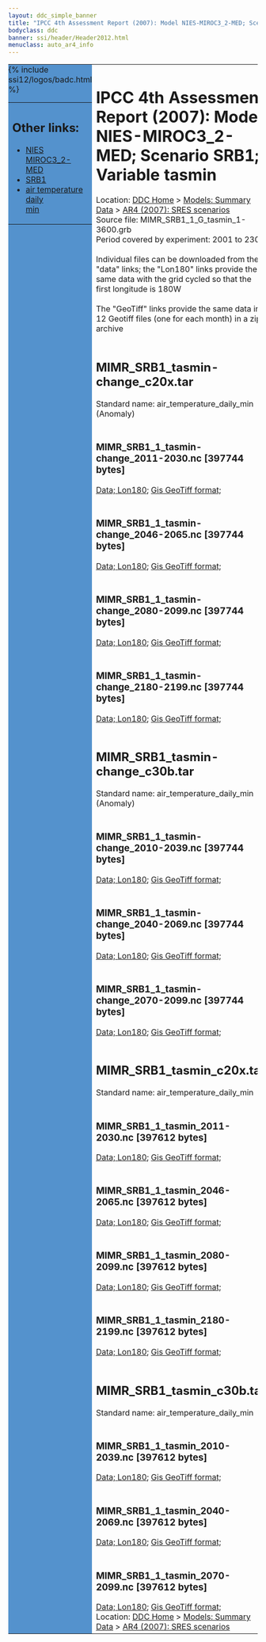 ```yaml
---
layout: ddc_simple_banner
title: "IPCC 4th Assessment Report (2007): Model NIES-MIROC3_2-MED; Scenario SRB1; Variable tasmin"
bodyclass: ddc
banner: ssi/header/Header2012.html
menuclass: auto_ar4_info
---
```



<table width="100%" border="0" cellspacing="0" cellpadding="0" style="border-collapse: collapse;">
<tr style="margin:0;padding:0;border:0;">
<td style="margin:0;padding:0;border:0;height:1pt;width:150pt;background:#5492CD;" valign="top" >

<div id="lh-col2" class="auto_ar4_info">
<table class="menumain" bgcolor="#5492CD" cellspacing="0" width="100%" border="0">
<tr><td>
<h2> Other links:</h2>
<ul>
<li><a href="/auto/ar4/model-NIES-MIROC3_2-MED.html">NIES<br/>MIROC3_2-MED</a></li>
<li><a href="/auto/ar4/scenario-SRB1.html">SRB1</a></li>
<li><a href="/auto/ar4/var-air_temperature_daily_min.html">air temperature daily<br/> min</a></li>
</ul>
</td></tr>
{% include ssi12/logos/badc.html %}
</table>
</div>
</td>
<td><h1>IPCC 4th Assessment Report (2007): Model NIES-MIROC3_2-MED; Scenario SRB1; Variable tasmin</h1>

<!-- Breadcrumb1 -->
<div id="breadcrumb1" align="left">
Location: <a href="/index.html">DDC Home</a> > <a href="/sim/gcm_clim/">Models: Summary Data</a>
> <a href="/sim/gcm_clim/SRES_AR4/index.html">AR4 (2007): SRES scenarios</a>
</div>
<!-- End of Breadcrumb1 -->Source file: MIMR_SRB1_1_G_tasmin_1-3600.grb
<br/>
Period covered by experiment: 2001 to 2300<br/>
<br/>Individual files can be downloaded from the "data" links; the "Lon180" links provide the same data
         with the grid cycled so that the first longitude is 180W<br/>
<br/>The "GeoTiff" links provide the same data in 12 Geotiff files (one for each month)
          in a zip archive<br/>
<br/><h2>MIMR_SRB1_tasmin-change_c20x.tar</h2>
Standard name: air_temperature_daily_min (Anomaly)<br>
<br/><h3>MIMR_SRB1_1_tasmin-change_2011-2030.nc [397744 bytes]</h3>
<a href="http://apps.ipcc-data.org/cgi-bin/downl/ar4_nc/tasmin/MIMR_SRB1_1_tasmin-change_2011-2030.nc">Data; </a><a href="http://apps.ipcc-data.org/cgi-bin/downl/ar4_nc/tasmin/MIMR_SRB1_1_tasmin-change_2011-2030.cyto180.nc"> Lon180</a>; <a href="/cgi-bin/downl/ar4_tif/tasmin/MIMR_SRB1_1_tasmin-change_2011-2030.zip">Gis GeoTiff format; </a><br/>
<br/><h3>MIMR_SRB1_1_tasmin-change_2046-2065.nc [397744 bytes]</h3>
<a href="http://apps.ipcc-data.org/cgi-bin/downl/ar4_nc/tasmin/MIMR_SRB1_1_tasmin-change_2046-2065.nc">Data; </a><a href="http://apps.ipcc-data.org/cgi-bin/downl/ar4_nc/tasmin/MIMR_SRB1_1_tasmin-change_2046-2065.cyto180.nc"> Lon180</a>; <a href="/cgi-bin/downl/ar4_tif/tasmin/MIMR_SRB1_1_tasmin-change_2046-2065.zip">Gis GeoTiff format; </a><br/>
<br/><h3>MIMR_SRB1_1_tasmin-change_2080-2099.nc [397744 bytes]</h3>
<a href="http://apps.ipcc-data.org/cgi-bin/downl/ar4_nc/tasmin/MIMR_SRB1_1_tasmin-change_2080-2099.nc">Data; </a><a href="http://apps.ipcc-data.org/cgi-bin/downl/ar4_nc/tasmin/MIMR_SRB1_1_tasmin-change_2080-2099.cyto180.nc"> Lon180</a>; <a href="/cgi-bin/downl/ar4_tif/tasmin/MIMR_SRB1_1_tasmin-change_2080-2099.zip">Gis GeoTiff format; </a><br/>
<br/><h3>MIMR_SRB1_1_tasmin-change_2180-2199.nc [397744 bytes]</h3>
<a href="http://apps.ipcc-data.org/cgi-bin/downl/ar4_nc/tasmin/MIMR_SRB1_1_tasmin-change_2180-2199.nc">Data; </a><a href="http://apps.ipcc-data.org/cgi-bin/downl/ar4_nc/tasmin/MIMR_SRB1_1_tasmin-change_2180-2199.cyto180.nc"> Lon180</a>; <a href="/cgi-bin/downl/ar4_tif/tasmin/MIMR_SRB1_1_tasmin-change_2180-2199.zip">Gis GeoTiff format; </a><br/>
<br/><h2>MIMR_SRB1_tasmin-change_c30b.tar</h2>
Standard name: air_temperature_daily_min (Anomaly)<br>
<br/><h3>MIMR_SRB1_1_tasmin-change_2010-2039.nc [397744 bytes]</h3>
<a href="http://apps.ipcc-data.org/cgi-bin/downl/ar4_nc/tasmin/MIMR_SRB1_1_tasmin-change_2010-2039.nc">Data; </a><a href="http://apps.ipcc-data.org/cgi-bin/downl/ar4_nc/tasmin/MIMR_SRB1_1_tasmin-change_2010-2039.cyto180.nc"> Lon180</a>; <a href="/cgi-bin/downl/ar4_tif/tasmin/MIMR_SRB1_1_tasmin-change_2010-2039.zip">Gis GeoTiff format; </a><br/>
<br/><h3>MIMR_SRB1_1_tasmin-change_2040-2069.nc [397744 bytes]</h3>
<a href="http://apps.ipcc-data.org/cgi-bin/downl/ar4_nc/tasmin/MIMR_SRB1_1_tasmin-change_2040-2069.nc">Data; </a><a href="http://apps.ipcc-data.org/cgi-bin/downl/ar4_nc/tasmin/MIMR_SRB1_1_tasmin-change_2040-2069.cyto180.nc"> Lon180</a>; <a href="/cgi-bin/downl/ar4_tif/tasmin/MIMR_SRB1_1_tasmin-change_2040-2069.zip">Gis GeoTiff format; </a><br/>
<br/><h3>MIMR_SRB1_1_tasmin-change_2070-2099.nc [397744 bytes]</h3>
<a href="http://apps.ipcc-data.org/cgi-bin/downl/ar4_nc/tasmin/MIMR_SRB1_1_tasmin-change_2070-2099.nc">Data; </a><a href="http://apps.ipcc-data.org/cgi-bin/downl/ar4_nc/tasmin/MIMR_SRB1_1_tasmin-change_2070-2099.cyto180.nc"> Lon180</a>; <a href="/cgi-bin/downl/ar4_tif/tasmin/MIMR_SRB1_1_tasmin-change_2070-2099.zip">Gis GeoTiff format; </a><br/>
<br/><h2>MIMR_SRB1_tasmin_c20x.tar</h2>
Standard name: air_temperature_daily_min<br>
<br/><h3>MIMR_SRB1_1_tasmin_2011-2030.nc [397612 bytes]</h3>
<a href="http://apps.ipcc-data.org/cgi-bin/downl/ar4_nc/tasmin/MIMR_SRB1_1_tasmin_2011-2030.nc">Data; </a><a href="http://apps.ipcc-data.org/cgi-bin/downl/ar4_nc/tasmin/MIMR_SRB1_1_tasmin_2011-2030.cyto180.nc"> Lon180</a>; <a href="/cgi-bin/downl/ar4_tif/tasmin/MIMR_SRB1_1_tasmin_2011-2030.zip">Gis GeoTiff format; </a><br/>
<br/><h3>MIMR_SRB1_1_tasmin_2046-2065.nc [397612 bytes]</h3>
<a href="http://apps.ipcc-data.org/cgi-bin/downl/ar4_nc/tasmin/MIMR_SRB1_1_tasmin_2046-2065.nc">Data; </a><a href="http://apps.ipcc-data.org/cgi-bin/downl/ar4_nc/tasmin/MIMR_SRB1_1_tasmin_2046-2065.cyto180.nc"> Lon180</a>; <a href="/cgi-bin/downl/ar4_tif/tasmin/MIMR_SRB1_1_tasmin_2046-2065.zip">Gis GeoTiff format; </a><br/>
<br/><h3>MIMR_SRB1_1_tasmin_2080-2099.nc [397612 bytes]</h3>
<a href="http://apps.ipcc-data.org/cgi-bin/downl/ar4_nc/tasmin/MIMR_SRB1_1_tasmin_2080-2099.nc">Data; </a><a href="http://apps.ipcc-data.org/cgi-bin/downl/ar4_nc/tasmin/MIMR_SRB1_1_tasmin_2080-2099.cyto180.nc"> Lon180</a>; <a href="/cgi-bin/downl/ar4_tif/tasmin/MIMR_SRB1_1_tasmin_2080-2099.zip">Gis GeoTiff format; </a><br/>
<br/><h3>MIMR_SRB1_1_tasmin_2180-2199.nc [397612 bytes]</h3>
<a href="http://apps.ipcc-data.org/cgi-bin/downl/ar4_nc/tasmin/MIMR_SRB1_1_tasmin_2180-2199.nc">Data; </a><a href="http://apps.ipcc-data.org/cgi-bin/downl/ar4_nc/tasmin/MIMR_SRB1_1_tasmin_2180-2199.cyto180.nc"> Lon180</a>; <a href="/cgi-bin/downl/ar4_tif/tasmin/MIMR_SRB1_1_tasmin_2180-2199.zip">Gis GeoTiff format; </a><br/>
<br/><h2>MIMR_SRB1_tasmin_c30b.tar</h2>
Standard name: air_temperature_daily_min<br>
<br/><h3>MIMR_SRB1_1_tasmin_2010-2039.nc [397612 bytes]</h3>
<a href="http://apps.ipcc-data.org/cgi-bin/downl/ar4_nc/tasmin/MIMR_SRB1_1_tasmin_2010-2039.nc">Data; </a><a href="http://apps.ipcc-data.org/cgi-bin/downl/ar4_nc/tasmin/MIMR_SRB1_1_tasmin_2010-2039.cyto180.nc"> Lon180</a>; <a href="/cgi-bin/downl/ar4_tif/tasmin/MIMR_SRB1_1_tasmin_2010-2039.zip">Gis GeoTiff format; </a><br/>
<br/><h3>MIMR_SRB1_1_tasmin_2040-2069.nc [397612 bytes]</h3>
<a href="http://apps.ipcc-data.org/cgi-bin/downl/ar4_nc/tasmin/MIMR_SRB1_1_tasmin_2040-2069.nc">Data; </a><a href="http://apps.ipcc-data.org/cgi-bin/downl/ar4_nc/tasmin/MIMR_SRB1_1_tasmin_2040-2069.cyto180.nc"> Lon180</a>; <a href="/cgi-bin/downl/ar4_tif/tasmin/MIMR_SRB1_1_tasmin_2040-2069.zip">Gis GeoTiff format; </a><br/>
<br/><h3>MIMR_SRB1_1_tasmin_2070-2099.nc [397612 bytes]</h3>
<a href="http://apps.ipcc-data.org/cgi-bin/downl/ar4_nc/tasmin/MIMR_SRB1_1_tasmin_2070-2099.nc">Data; </a><a href="http://apps.ipcc-data.org/cgi-bin/downl/ar4_nc/tasmin/MIMR_SRB1_1_tasmin_2070-2099.cyto180.nc"> Lon180</a>; <a href="/cgi-bin/downl/ar4_tif/tasmin/MIMR_SRB1_1_tasmin_2070-2099.zip">Gis GeoTiff format; </a><br/>
<!-- Breadcrumb2 -->
<div id="breadcrumb2" align="left">
Location: <a href="/index.html">DDC Home</a> > <a href="/sim/gcm_clim/">Models: Summary Data</a>
> <a href="/sim/gcm_clim/SRES_AR4/index.html">AR4 (2007): SRES scenarios</a>
</div>
<!-- End of Breadcrumb2 --></td></tr></table>
